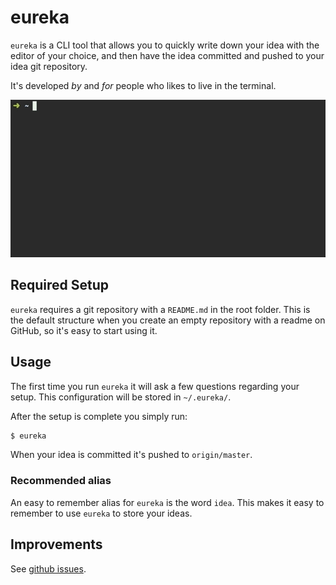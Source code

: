 # eureka
`eureka` is a CLI tool that allows you to quickly write down your idea with the editor of your
choice, and then have the idea committed and pushed to your idea git repository.

It's developed _by_ and _for_ people who likes to live in the terminal.

![demo](assets/demo.gif)

## Required Setup
`eureka` requires a git repository with a `README.md` in the root folder. This is the default
structure when you create an empty repository with a readme on GitHub, so it's easy to start using
it.

## Usage
The first time you run `eureka` it will ask a few questions regarding your setup. This configuration
will be stored in `~/.eureka/`.

After the setup is complete you simply run:

```bash
$ eureka
```

When your idea is committed it's pushed to `origin/master`.

### Recommended alias
An easy to remember alias for `eureka` is the word `idea`. This makes it easy to remember to use
`eureka` to store your ideas. 

## Improvements
See [github issues](https://github.com/simeg/eureka/issues).


